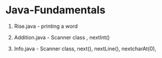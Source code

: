 # Java-Fundamentals
1. Rise.java - printing a word

2. Addition.java - Scanner class , nextInt()

3. Info.java - Scanner class, next(), nextLine(), nextcharAt(0), 
